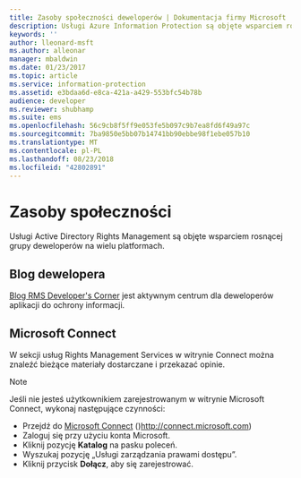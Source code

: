```yaml
---
title: Zasoby społeczności deweloperów | Dokumentacja firmy Microsoft
description: Usługi Azure Information Protection są objęte wsparciem rosnącej grupy deweloperów na wielu platformach.
keywords: ''
author: lleonard-msft
ms.author: alleonar
manager: mbaldwin
ms.date: 01/23/2017
ms.topic: article
ms.service: information-protection
ms.assetid: e3bdaa6d-e8ca-421a-a429-553bfc54b78b
audience: developer
ms.reviewer: shubhamp
ms.suite: ems
ms.openlocfilehash: 56c9cb8f5ff9e053fe5b097c9b7ea8fd6f49a97c
ms.sourcegitcommit: 7ba9850e5bb07b14741bb90ebbe98f1ebe057b10
ms.translationtype: MT
ms.contentlocale: pl-PL
ms.lasthandoff: 08/23/2018
ms.locfileid: "42802891"
---
```

# <a name="community-resources"></a>Zasoby społeczności

Usługi Active Directory Rights Management są objęte wsparciem rosnącej grupy deweloperów na wielu platformach.

## <a name="developers-blog"></a>Blog dewelopera
[Blog RMS Developer's Corner](http://blogs.msdn.com/b/rms/) jest aktywnym centrum dla deweloperów aplikacji do ochrony informacji.

## <a name="microsoft-connect"></a>Microsoft Connect
W sekcji usług Rights Management Services w witrynie Connect można znaleźć bieżące materiały dostarczane i przekazać opinie.

> [!NOTE]
>
>Jeśli nie jesteś użytkownikiem zarejestrowanym w witrynie Microsoft Connect, wykonaj następujące czynności:
>
>-   Przejdź do [Microsoft Connect](http://connect.microsoft.com) ()http://connect.microsoft.com)
>-   Zaloguj się przy użyciu konta Microsoft.
>-   Kliknij pozycję **Katalog** na pasku poleceń.
>-   Wyszukaj pozycję „Usługi zarządzania prawami dostępu”.
>-   Kliknij przycisk **Dołącz**, aby się zarejestrować.
